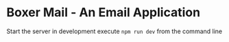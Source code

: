 # Boxer Mail - An Email Application

Start the server in development execute `npm run dev` from the command line
